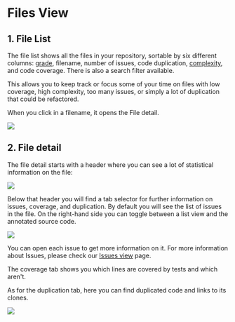 # Files View

## 1. File List

The file list shows all the files in your repository, sortable by six different columns:
<a href="/hc/en-us/articles/207994765-What-are-the-different-Grades-and-how-are-they-calculated-" class="doc-link">grade</a>, filename, number of issues, code duplication, [complexity](https://en.wikipedia.org/wiki/Cyclomatic_complexity), and code coverage. There is also a search filter available.

This allows you to keep track or focus some of your time on files with low coverage, high complexity, too many issues, or simply a lot of duplication that could be refactored.

When you click in a filename, it opens the File detail.

![](/hc/en-us/article_attachments/207545985/Screen_Shot_2016-10-13_at_12.02.14.png)


## 2. File detail

The file detail starts with a header where you can see a lot of statistical information on the file:

![](/hc/en-us/article_attachments/207533509/Screen_Shot_2016-10-13_at_17.58.47.png)

Below that header you will find a tab selector for further information on issues, coverage, and duplication. By default you will see the list of issues in the file. On the right-hand side you can toggle between a list view and the annotated source code.

![](/hc/en-us/article_attachments/207533569/Screen_Shot_2016-10-14_at_11.03.11.png)

You can open each issue to get more information on it. For more information about Issues, please check our <a href="/hc/en-us/articles/360009180134-Issues-View" class="doc-link">Issues view</a> page.

The coverage tab shows you which lines are covered by tests and which aren't.

As for the duplication tab, here you can find duplicated code and links to its clones.

![](/hc/en-us/article_attachments/207574325/Screen_Shot_2016-10-14_at_11.07.03.png)
